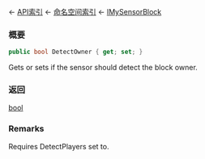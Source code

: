 ← [API索引](Api-Index) ← [命名空间索引](Namespace-Index) ← [IMySensorBlock](Sandbox.ModAPI.Ingame.IMySensorBlock)

### 概要

```csharp
public bool DetectOwner { get; set; }
```

Gets or sets if the sensor should detect the block owner.

### 返回

[bool](https://docs.microsoft.com/en-us/dotnet/api/System.Boolean?view=netframework-4.6)

### Remarks

Requires DetectPlayers set to.


